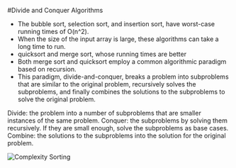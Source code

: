 #Divide and Conquer Algorithms
- The bubble sort, selection sort, and insertion sort, have worst-case running times of O(n^2). 
- When the size of the input array is large, these algorithms can take a long time to run.
- quicksort and merge sort, whose running times are better
- Both merge sort and quicksort employ a common algorithmic paradigm based on recursion. 
- This paradigm, divide-and-conquer, breaks a problem into subproblems that are similar to the original problem, recursively solves the subproblems, and finally combines the solutions to the subproblems to solve the original problem.

Divide: the problem into a number of subproblems that are smaller instances of the same problem.
Conquer: the subproblems by solving them recursively. If they are small enough, solve the subproblems as base cases.
Combine: the solutions to the subproblems into the solution for the original problem.

![Complexity Sorting](https://github.com/PranavEswr/DSA-Python-/assets/91025454/b170ffff-207d-4df5-86b4-3fa640f825bd)
